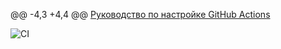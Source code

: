 @@ -4,3 +4,4 @@
 [Руководство по настройке GitHub Actions](https://docs.github.com/en/actions/quickstart)
 
 ![CI](https://github.com/djedra/DOM_JS/actions/workflows/web.yml/badge.svg)
